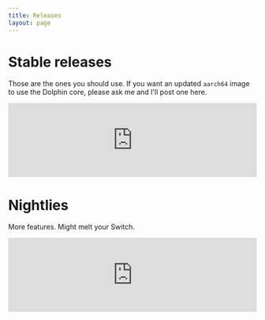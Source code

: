 ```yaml
---
title: Releases
layout: page
---
```


# Stable releases
Those are the ones you should use. If you want an updated `aarch64` image to use the Dolphin core, please ask me and I'll post one here.

<iframe src="https://ctcaer.com/lakka/stable/" frameBorder="0" style="width: 100%;"></iframe>

# Nightlies
More features. Might melt your Switch.

<iframe src="https://ctcaer.com/lakka/nightly/" frameBorder="0" style="width: 100%;"></iframe>
